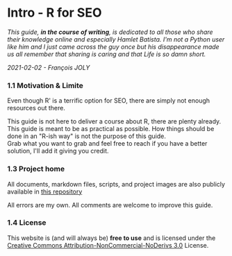 # Intro - R for SEO

_This guide, **in the course of writing**, is dedicated to all those who share their knowledge online and especially Hamlet Batista. I'm not a Python user like him and I just came across the guy once but his disappearance made us all remember that sharing is caring and that Life is so damn short._

_2021-02-02 - François JOLY_

### 1.1 Motivation & Limite

Even though R'  is a terrific option for SEO, there are simply not enough resources out there. 

This guide is not here to deliver a course about R, there are plenty already. This guide is meant to be as practical as possible. How things should be done in an "R-ish way" is not the purpose of this guide.   
Grab what you want to grab and feel free to reach if you have a better solution, I'll add it giving you credit.

### 1.3 Project home

All documents, markdown files, scripts, and project images are also publicly available in [this repository](https://github.com/pixgarden/rforseo)

All errors are my own. All comments are welcome to improve this guide.

### 1.4 License

This website is \(and will always be\) **free to use** and is licensed under the [Creative Commons Attribution-NonCommercial-NoDerivs 3.0](http://creativecommons.org/licenses/by-nc-nd/3.0/us/) License.

